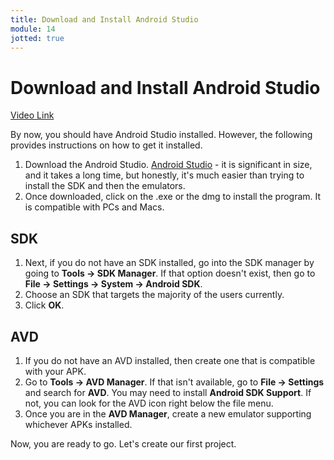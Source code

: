 ```yaml
---
title: Download and Install Android Studio
module: 14
jotted: true
---
```


# Download and Install Android Studio

<a href="https://umontana.zoom.us/rec/play/upEvduuorTo3HdedsgSDAPQoW9TveKKs0CFNqPFYmR3hUXJXY1qkZOcTYbMgmgU71TkjH7okLZBUjNpT?continueMode=true&_x_zm_rtaid=G4Add6vVSduO6RsyHuAu_A.1586561511718.8a343e83de4846f70f0030d0dc81d501&_x_zm_rhtaid=994">Video Link</a>

By now, you should have Android Studio installed. However, the following provides instructions on how to get it installed.

1. Download the Android Studio. [Android Studio](https://developer.android.com/studio/index.html) - it is significant in size, and it takes a long time, but honestly, it's much easier than trying to install the SDK and then the emulators.  
2. Once downloaded, click on the .exe or the dmg to install the program.  It is compatible with PCs and Macs.

## SDK 

1. Next, if you do not have an SDK installed, go into the SDK manager by going to **Tools -> SDK Manager**.  If that option doesn't exist, then go to **File -> Settings -> System -> Android SDK**.
2. Choose an SDK that targets the majority of the users currently.
3. Click **OK**.

## AVD

1. If you do not have an AVD installed, then create one that is compatible with your APK.
2. Go to **Tools -> AVD Manager**.  If that isn't available, go to **File -> Settings** and search for **AVD**. You may need to install **Android SDK Support**.  If not, you can look for the AVD icon right below the file menu.
3. Once you are in the **AVD Manager**, create a new emulator supporting whichever APKs installed.

Now, you are ready to go.  Let's create our first project.
